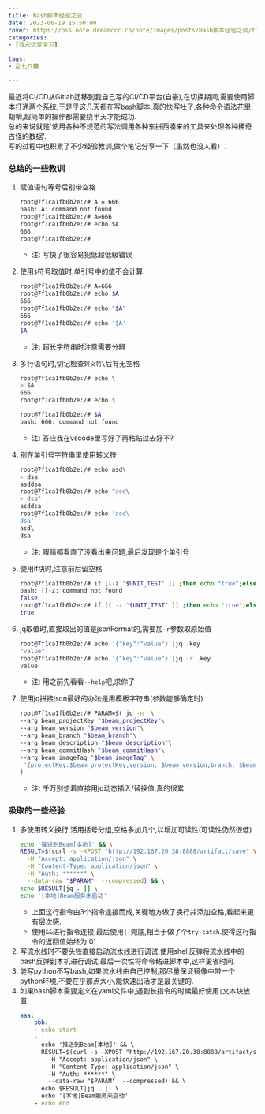 ```yaml
---
title: Bash脚本经验之谈
date: 2023-06-19 15:50:00
cover: https://oss.note.dreamccc.cn/note/images/posts/Bash脚本经验之谈/title.png
categories:
- [我永远爱学习]

tags:
- 乱七八糟

---
```


最近将CI/CD从Gitlab迁移到我自己写的CI/CD平台(自豪),在切换期间,需要使用脚本打通两个系统,于是乎这几天都在写bash脚本,真的快写吐了,各种命令语法花里胡哨,超简单的操作都需要绕半天才能成功.  
总的来说就是'使用各种不规范的写法调用各种东拼西凑来的工具来处理各种稀奇古怪的数据'.   
写的过程中也积累了不少经验教训,做个笔记分享一下（虽然也没人看）.

<!--more-->

### 总结的一些教训

1. 赋值语句等号后别带空格
    ```bash
    root@7f1ca1fb0b2e:/# A = 666
    bash: A: command not found
    root@7f1ca1fb0b2e:/# A=666
    root@7f1ca1fb0b2e:/# echo $A
    666
    root@7f1ca1fb0b2e:/# 
    ```
    - 注: 写快了很容易犯低超低级错误

2. 使用`$`符号取值时,单引号中的值不会计算:
    ```bash
    root@7f1ca1fb0b2e:/# A=666
    root@7f1ca1fb0b2e:/# echo $A
    666
    root@7f1ca1fb0b2e:/# echo "$A"
    666
    root@7f1ca1fb0b2e:/# echo '$A'
    $A
    ```
    - 注: 超长字符串时注意需要分辨
  

3. 多行语句时,切记检查`转义符\`后有无空格
    ```bash
    root@7f1ca1fb0b2e:/# echo \
    > $A
    666
    root@7f1ca1fb0b2e:/# echo \ 

    root@7f1ca1fb0b2e:/# $A
    bash: 666: command not found
    ```
    - 注: 答应我在vscode里写好了再粘贴过去好不?

4. 别在单引号字符串里使用转义符
    ```bash
    root@7f1ca1fb0b2e:/# echo asd\
    > dsa
    asddsa
    root@7f1ca1fb0b2e:/# echo "asd\
    > dsa"
    asddsa
    root@7f1ca1fb0b2e:/# echo 'asd\
    dsa'
    asd\
    dsa
    ```
    - 注: 眼睛都看直了没看出来问题,最后发现是个单引号
  
5. 使用if块时,注意前后留空格
    ```bash
    root@7f1ca1fb0b2e:/# if [[-z "$UNIT_TEST" ]] ;then echo "true";else echo "false";fi;
    bash: [[-z: command not found
    false
    root@7f1ca1fb0b2e:/# if [[ -z "$UNIT_TEST" ]] ;then echo "true";else echo "false";fi;
    true    
    ```

6. jq取值时,直接取出的值是jsonFormat的,需要加`-r`参数取原始值
    ```bash
    root@7f1ca1fb0b2e:/# echo '{"key":"value"}'|jq .key
    "value"
    root@7f1ca1fb0b2e:/# echo '{"key":"value"}'|jq -r .key
    value
    ```
    - 注: 用之前先看看`--help`吧,求你了

7. 使用jq拼接json最好的办法是用模板字符串(参数能够确定时)
    ```bash
    root@7f1ca1fb0b2e:/# PARAM=$( jq -n  \
    --arg beam_projectKey "$beam_projectKey"\
    --arg beam_version "$beam_version"\
    --arg beam_branch "$beam_branch"\
    --arg beam_description "$beam_description"\
    --arg beam_commitHash "$beam_commitHash"\
    --arg beam_imageTag "$beam_imageTag" \
     '{projectKey:$beam_projectKey,version: $beam_version,branch: $beam_branch,description: $beam_description,commitHash: $beam_commitHash,imageTag: $beam_imageTag,createUserId: "USR-000000",createUserName: "GitLab-CI"}'\
    )
    ```
   - 注: 千万别想着直接用jq动态插入/替换值,真的很累

### 吸取的一些经验

1. 多使用转义换行,活用括号分组,空格多加几个,以增加可读性(可读性仍然很低)
    ```bash
    echo '推送到Beam[本地]' && \
    RESULT=$(curl -s -XPOST "http://192.167.20.38:8888/artifact/save" \
      -H "Accept: application/json" \
      -H "Content-Type: application/json" \
      -H "Auth: ******" \
      --data-raw "$PARAM"  --compressed) && \
    echo $RESULT|jq . || \
    echo '[本地]Beam服务未启动'
    ```
    - 上面这行指令由3个指令连接而成,关键地方做了换行并添加空格,看起来更有层次感.
    - 使用`&&`进行指令连接,最后使用`||`兜底,相当于做了个`try-catch`.使得这行指令的返回值始终为'0'
2. 写流水线时不要头铁直接启动流水线进行调试,使用shell反弹将流水线中的bash反弹到本机进行调试,最后一次性将命令粘进脚本中,这样更省时间.
3. 能写python不写bash,如果流水线由自己控制,那尽量保证镜像中带一个python环境,不要在乎那点大小,能快速出活才是最关键的.
4. 如果bash脚本需要定义在yaml文件中,遇到长指令的时候最好使用`|`文本块放置
    ```yaml
    aaa:
        bbb:
        - echo start
        - |
          echo '推送到Beam[本地]' && \
          RESULT=$(curl -s -XPOST "http://192.167.20.38:8888/artifact/save" \
            -H "Accept: application/json" \
            -H "Content-Type: application/json" \
            -H "Auth: ******" \
            --data-raw "$PARAM"  --compressed) && \
          echo $RESULT|jq . || \
          echo '[本地]Beam服务未启动'
        - echo end
    ```